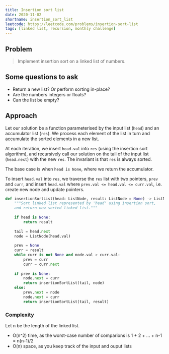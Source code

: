 ```yaml
---
title: Insertion sort list
date: 2020-11-02
shortname: insertion_sort_list
leetcode: https://leetcode.com/problems/insertion-sort-list
tags: [linked list, recursion, monthly challenge]
---
```


## Problem

> Implement insertion sort on a linked list of numbers.

## Some questions to ask
* Return a new list? Or perform sorting in-place?
* Are the numbers integers or floats?
* Can the list be empty?

## Approach
Let our solution be a function parameterised by the input list (`head`)
and an accumulator list (`res`).
We process each element of the list in turn and accumulate the
sorted elements in a new list.

At each iteration, we insert `head.val` into `res` (using the insertion
sort algorithm), and recursively call our solution on the tail of
the input list (`head.next`) with the new `res`. 
The invariant is that `res` is always sorted.

The base case is when `head is None`, where we return the accumulator.

To insert `head.val` into `res`, we traverse the `res` list with two pointers,
`prev` and `curr`, and insert `head.val` where `prev.val <= head.val <= curr.val`,
i.e. create new node and update pointers.

```python
def insertionSortList(head: ListNode, result: ListNode = None) -> ListNode:
    """Sort linked list represented by 'head' using insertion sort,
    and return new sorted linked list."""
    
    if head is None:
        return result
    
    tail = head.next
    node = ListNode(head.val)
    
    prev = None
    curr = result
    while curr is not None and node.val > curr.val:
        prev = curr
        curr = curr.next
    
    if prev is None:
        node.next = curr
        return insertionSortList(tail, node)
    else:
        prev.next = node
        node.next = curr
        return insertionSortList(tail, result)
```

### Complexity
Let n be the length of the linked list.

* O(n^2) time, as the worst-case number of comparions is 1 + 2 + ... + n-1 = n(n-1)/2
* O(n) space, as you keep track of the input and ouput lists
